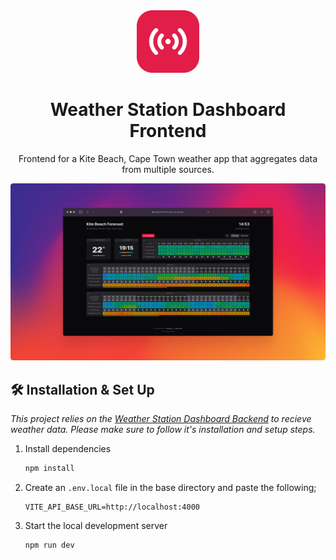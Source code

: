 <div align="center">
  <img alt="Logo" src="https://raw.githubusercontent.com/MikaelRothig/weather-station-dashboard-frontend/main/public/favicon.svg" width="100" />
</div>
<h1 align="center">
    Weather Station Dashboard Frontend
</h1>
<p align="center">
    Frontend for a Kite Beach, Cape Town weather app that aggregates data from multiple sources.
</p>

![demo](https://raw.githubusercontent.com/MikaelRothig/weather-station-dashboard-frontend/main/src/assets/images/demo.png)

## 🛠 Installation & Set Up
*This project relies on the <a href="https://github.com/mikaelrothig/weather-station-dashboard-backend">Weather Station Dashboard Backend</a> to recieve weather data. Please make sure to follow it's installation and setup steps.*

1. Install dependencies

   ```sh
   npm install
   ```
   
2. Create an `.env.local` file in the base directory and paste the following;

   ```
   VITE_API_BASE_URL=http://localhost:4000
   ```
   
3. Start the local development server

   ```sh
   npm run dev
   ```
